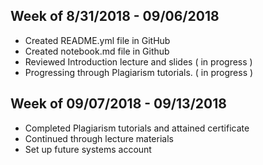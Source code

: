 
## Week of 8/31/2018 - 09/06/2018

* Created README.yml file in GitHub
* Created notebook.md file in Github
* Reviewed Introduction lecture and slides ( in progress )
* Progressing through Plagiarism tutorials. ( in progress )

## Week of 09/07/2018 - 09/13/2018

* Completed Plagiarism tutorials and attained certificate
* Continued through lecture materials
* Set up future systems account

